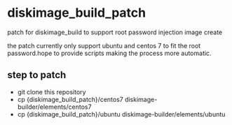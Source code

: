 # diskimage_build_patch
patch for diskimage_build to support root password injection image create



the patch currently only support ubuntu and centos 7 to fit the root password.hope to provide scripts making the process more automatic.



## step to patch 

* git clone this repository
* cp {diskimage_build_patch}/centos7 diskimage-builder/elements/centos7
* cp {diskimage_build_patch}/ubuntu diskimage-builder/elements/ubuntu
